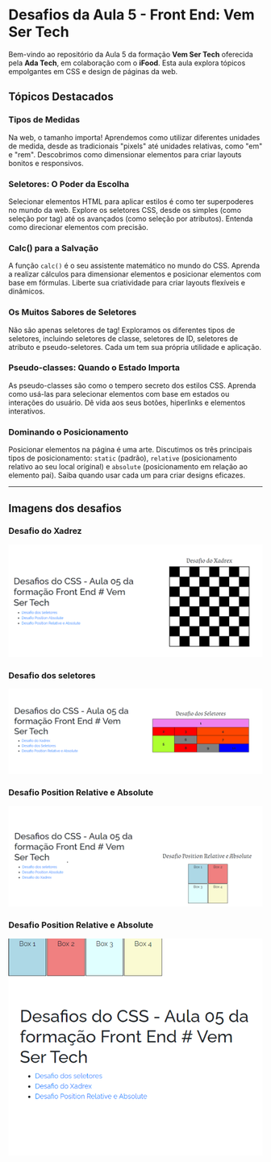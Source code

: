 # Desafios da Aula 5 - Front End: Vem Ser Tech

Bem-vindo ao repositório da Aula 5 da formação **Vem Ser Tech** oferecida pela **Ada Tech**, em colaboração com o **iFood**. Esta aula explora tópicos empolgantes em CSS e design de páginas da web.

## Tópicos Destacados

### Tipos de Medidas

Na web, o tamanho importa! Aprendemos como utilizar diferentes unidades de medida, desde as tradicionais "pixels" até unidades relativas, como "em" e "rem". Descobrimos como dimensionar elementos para criar layouts bonitos e responsivos.

### Seletores: O Poder da Escolha

Selecionar elementos HTML para aplicar estilos é como ter superpoderes no mundo da web. Explore os seletores CSS, desde os simples (como seleção por tag) até os avançados (como seleção por atributos). Entenda como direcionar elementos com precisão.

### Calc() para a Salvação

A função `calc()` é o seu assistente matemático no mundo do CSS. Aprenda a realizar cálculos para dimensionar elementos e posicionar elementos com base em fórmulas. Liberte sua criatividade para criar layouts flexíveis e dinâmicos.

### Os Muitos Sabores de Seletores

Não são apenas seletores de tag! Exploramos os diferentes tipos de seletores, incluindo seletores de classe, seletores de ID, seletores de atributo e pseudo-seletores. Cada um tem sua própria utilidade e aplicação.

### Pseudo-classes: Quando o Estado Importa

As pseudo-classes são como o tempero secreto dos estilos CSS. Aprenda como usá-las para selecionar elementos com base em estados ou interações do usuário. Dê vida aos seus botões, hiperlinks e elementos interativos.

### Dominando o Posicionamento

Posicionar elementos na página é uma arte. Discutimos os três principais tipos de posicionamento: `static` (padrão), `relative` (posicionamento relativo ao seu local original) e `absolute` (posicionamento em relação ao elemento pai). Saiba quando usar cada um para criar designs eficazes.

---


## Imagens dos desafios

### Desafio do Xadrez
![Desafio do Xadrez](https://github.com/HugoHendrix/ada-tech-aula05/blob/main/ds01.png?raw=true)

### Desafio dos seletores
![Desafio dos seletores](https://github.com/HugoHendrix/ada-tech-aula05/blob/main/ds02.png?raw=true)

### Desafio Position Relative e Absolute
![Desafio Position Relative e absolute](https://github.com/HugoHendrix/ada-tech-aula05/blob/main/ds03.png?raw=true)

### Desafio Position Relative e Absolute
![Desafio Position relative e absolute](https://github.com/HugoHendrix/ada-tech-aula05/blob/main/ds04.png?raw=true)
